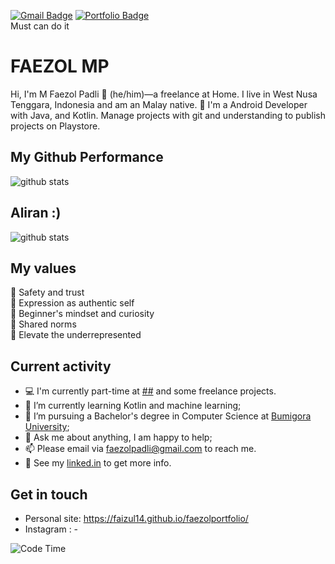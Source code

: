 [![Gmail Badge](https://img.shields.io/badge/-faezolpadli@gmail.com-c14438?style=flat&logo=Gmail&logoColor=white&link=mailto:faezolpadli@gmail.com)](mailto:faezolpadli@gmail.com) 
[![Portfolio Badge](https://img.shields.io/badge/portfolio-web-blue?style=flat&link=https://faizul14.github.io)](https://faizul14.github.io) 
<br>Must can do it

# FAEZOL MP

Hi, I'm M Faezol Padli 👨 (he/him)—a freelance at Home. I live in West Nusa Tenggara, Indonesia and am an Malay native. 🙌 I'm a Android Developer with Java, and Kotlin. Manage projects with git and understanding to publish projects on Playstore.

## My Github Performance

![github stats](https://github-readme-stats.vercel.app/api?username=faizul14&show_icons=true)
## Aliran :)
![github stats](https://github-readme-stats.vercel.app/api/top-langs/?username=faizul14&count_private=true)

## My values

💖 Safety and trust<br>
🌟 Expression as authentic self<br>
🍏 Beginner's mindset and curiosity<br>
🙌 Shared norms<br>
🚀 Elevate the underrepresented


## Current activity

- 💻 I'm currently part-time at <a href="">##</a> and some freelance projects.
- 📖 I’m currently learning Kotlin and machine learning;
- 💼 I’m pursuing a Bachelor's degree in Computer Science at <a href="https://universitasbumigora.ac.id">Bumigora University</a>;
- 💬 Ask me about anything, I am happy to help;
- 📫 Please email via faezolpadli@gmail.com to reach me.
- 📝 See my <a href=->linked.in</a> to get more info.

## Get in touch

- Personal site: https://faizul14.github.io/faezolportfolio/
- Instagram : -

![Code Time](http://img.shields.io/badge/Code%20Time-1%2C441%20hrs%203%20mins-blue)


